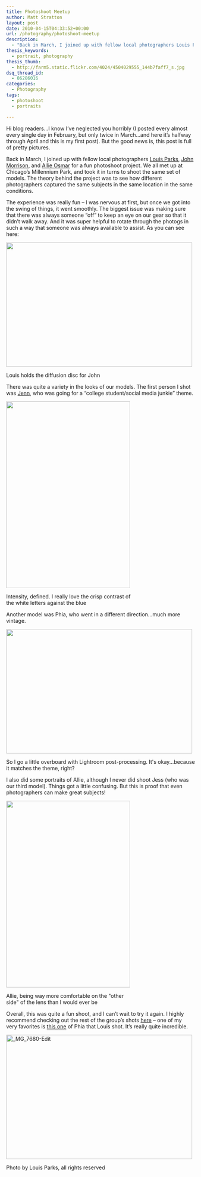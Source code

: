 ```yaml
---
title: Photoshoot Meetup
author: Matt Stratton
layout: post
date: 2010-04-15T04:33:52+00:00
url: /photography/photoshoot-meetup
description:
  - "Back in March, I joined up with fellow local photographers Louis Parks, John Morrison, and Allie Osmar for a fun photoshoot project. We all met up at Chicago's Millennium Park, and took it in turns to shoot the same set of models. The theory behind the project was to see how different photographers captured the same subjects in the same location in the same conditions."
thesis_keywords:
  - portrait, photography
thesis_thumb:
  - http://farm5.static.flickr.com/4024/4504029555_144b7faff7_s.jpg
dsq_thread_id:
  - 86286016
categories:
  - Photography
tags:
  - photoshoot
  - portraits

---
```

Hi blog readers&#8230;I know I&#8217;ve neglected you horribly (I posted every almost every single day in February, but only twice in March&#8230;and here it&#8217;s halfway through April and this is my first post). But the good news is, this post is full of pretty pictures.

Back in March, I joined up with fellow local photographers <a href="http://www.flickr.com/photos/louisparks/" target="_blank">Louis Parks</a>, <a href="http://subism.com/" target="_blank">John Morrison</a>, and <a href="http://aveiphoto.com/" target="_blank">Allie Osmar</a> for a fun photoshoot project. We all met up at Chicago&#8217;s Millennium Park, and took it in turns to shoot the same set of models. The theory behind the project was to see how different photographers captured the same subjects in the same location in the same conditions.

The experience was really fun &#8211; I was nervous at first, but once we got into the swing of things, it went smoothly. The biggest issue was making sure that there was always someone &#8220;off&#8221; to keep an eye on our gear so that it didn&#8217;t walk away. And it was super helpful to rotate through the photogs in such a way that someone was always available to assist. As you can see here:

<div style="width: 510px" class="wp-caption aligncenter">
  <a href="http://www.flickr.com/photos/mugsy/4521826547"><img src="http://farm5.static.flickr.com/4062/4521826547_e6e8ecdc3c.jpg" alt="" width="500" height="333" /></a>
  
  <p class="wp-caption-text">
    Louis holds the diffusion disc for John
  </p>
</div>

There was quite a variety in the looks of our models. The first person I shot was <a href="http://jennbollenbacher.com" target="_blank">Jenn</a>, who was going for a &#8220;college student/social media junkie&#8221; theme.

<div style="width: 343px" class="wp-caption aligncenter">
  <a href="http://www.flickr.com/photos/mugsy/4504638380/in/set-72157623688278635"><img title="Jenn" src="http://farm5.static.flickr.com/4031/4504638380_d470815457.jpg" alt="" width="333" height="500" /></a>
  
  <p class="wp-caption-text">
    Intensity, defined. I really love the crisp contrast of the white letters against the blue
  </p>
</div>

Another model was Phia, who went in a different direction&#8230;much more vintage.

<div style="width: 510px" class="wp-caption aligncenter">
  <a href="http://www.flickr.com/photos/mugsy/4522454426/in/set-72157623688278635"><img title="Phia" src="http://farm5.static.flickr.com/4021/4522454426_92e22f5328.jpg" alt="" width="500" height="333" /></a>
  
  <p class="wp-caption-text">
    So I go a little overboard with Lightroom post-processing. It's okay...because it matches the theme, right?
  </p>
</div>

I also did some portraits of Allie, although I never did shoot Jess (who was our third model). Things got a little confusing. But this is proof that even photographers can make great subjects!

<div style="width: 343px" class="wp-caption aligncenter">
  <a href="http://www.flickr.com/photos/mugsy/4521856085/in/set-72157623688278635"><img title="Allie" src="http://farm5.static.flickr.com/4015/4521856085_26cda920ec.jpg" alt="" width="333" height="500" /></a>
  
  <p class="wp-caption-text">
    Allie, being way more comfortable on the "other side" of the lens than I would ever be
  </p>
</div>

Overall, this was quite a fun shoot, and I can&#8217;t wait to try it again. I highly recommend checking out the rest of the group&#8217;s shots <a href="http://www.flickr.com/groups/1397784@N23/pool/" target="_blank">here</a> &#8211; one of my very favorites is <a href="http://www.flickr.com/photos/louisparks/4468518620/in/pool-1397784@N23" target="_blank">this one</a> of Phia that Louis shot. It&#8217;s really quite incredible.

<div style="width: 510px" class="wp-caption aligncenter">
  <a title="_MG_7680-Edit by louisparks, on Flickr" href="http://www.flickr.com/photos/louisparks/4468518620/"><img src="http://farm3.static.flickr.com/2727/4468518620_fac26bb0f0.jpg" alt="_MG_7680-Edit" width="500" height="333" /></a>
  
  <p class="wp-caption-text">
    Photo by Louis Parks, all rights reserved
  </p>
</div>

<p style="text-align: center;">